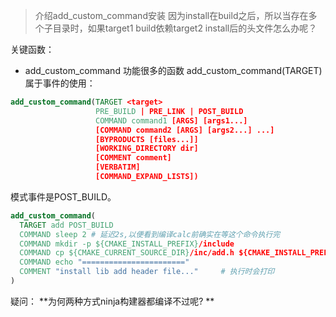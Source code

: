 >介绍add_custom_command安装
>因为install在build之后，所以当存在多个子目录时，如果target1 build依赖target2 install后的头文件怎么办呢？

关键函数：  
* add_custom_command 功能很多的函数
add_custom_command(TARGET)属于事件的使用：
```cmake
add_custom_command(TARGET <target>
                   PRE_BUILD | PRE_LINK | POST_BUILD
                   COMMAND command1 [ARGS] [args1...]
                   [COMMAND command2 [ARGS] [args2...] ...]
                   [BYPRODUCTS [files...]]
                   [WORKING_DIRECTORY dir]
                   [COMMENT comment]
                   [VERBATIM]
                   [COMMAND_EXPAND_LISTS])
```
模式事件是POST_BUILD。

```cmake
add_custom_command(
  TARGET add POST_BUILD
  COMMAND sleep 2 # 延迟2s,以便看到编译calc前确实在等这个命令执行完
  COMMAND mkdir -p ${CMAKE_INSTALL_PREFIX}/include
  COMMAND cp ${CMAKE_CURRENT_SOURCE_DIR}/inc/add.h ${CMAKE_INSTALL_PREFIX}/include/
  COMMAND echo "======================="
  COMMENT "install lib add header file..."     # 执行时会打印
)
```


疑问： 
**为何两种方式ninja构建器都编译不过呢? **